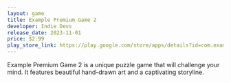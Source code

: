 ```yaml
---
layout: game
title: Example Premium Game 2
developer: Indie Devs
release_date: 2023-11-01
price: $2.99
play_store_link: https://play.google.com/store/apps/details?id=com.example.game2
---
```


Example Premium Game 2 is a unique puzzle game that will challenge your mind. It features beautiful hand-drawn art and a captivating storyline.
